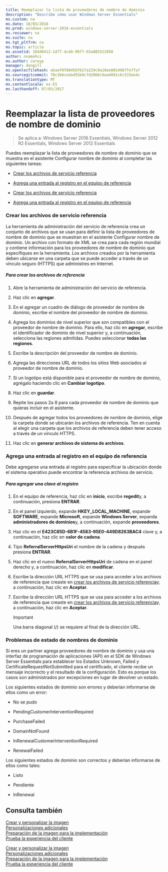 ```yaml
---
title: Reemplazar la lista de proveedores de nombre de dominio
description: "Describe cómo usar Windows Server Essentials"
ms.custom: na
ms.date: 10/03/2016
ms.prod: windows-server-2016-essentials
ms.reviewer: na
ms.suite: na
ms.tgt_pltfrm: na
ms.topic: article
ms.assetid: 104d0412-2d77-4cd4-99f7-65a885522850
author: nnamuhcs
ms.author: coreyp
manager: dongill
ms.openlocfilehash: ebaef0f88456f61fa229c9a18ee8014987fe7fa7
ms.sourcegitcommit: 70c1b6cedad55b9c7d2068c9aa4891c6c533ee4c
ms.translationtype: MT
ms.contentlocale: es-ES
ms.lasthandoff: 07/03/2017
---
```

# <a name="replace-the-list-of-domain-name-providers"></a>Reemplazar la lista de proveedores de nombre de dominio

>Se aplica a: Windows Server 2016 Essentials, Windows Server 2012 R2 Essentials, Windows Server 2012 Essentials

Puedes reemplazar la lista de proveedores de nombre de dominio que se muestra en el asistente Configurar nombre de dominio al completar las siguientes tareas:  
  

-   [Crear los archivos de servicio referencia](Replace-the-List-of-Domain-Name-Providers.md#BKMK_ReferralFiles)  
  
-   [Agrega una entrada al registro en el equipo de referencia](Replace-the-List-of-Domain-Name-Providers.md#BKMK_AddRegistry)  

-   [Crear los archivos de servicio referencia](../install/Replace-the-List-of-Domain-Name-Providers.md#BKMK_ReferralFiles)  
  
-   [Agrega una entrada al registro en el equipo de referencia](../install/Replace-the-List-of-Domain-Name-Providers.md#BKMK_AddRegistry)  

  
###  <a name="BKMK_ReferralFiles"></a>Crear los archivos de servicio referencia  
 La herramienta de administración del servicio de referencia crea un conjunto de archivos que se usan para definir la lista de proveedores de nombre de dominio que se muestran en el asistente Configurar nombre de dominio. Un archivo con formato de XML se crea para cada región mundial y contiene información para los proveedores de nombre de dominio que especifiques en la herramienta. Los archivos creados por la herramienta deben ubicarse en una carpeta que se puede acceder a través de un vínculo seguro (HTTPS) que administres en Internet.  
  
##### <a name="to-create-the-referral-files"></a>Para crear los archivos de referencia  
  
1.  Abre la herramienta de administración del servicio de referencia.  
  
2.  Haz clic en **agregar**.  
  
3.  En el agregar un cuadro de diálogo de proveedor de nombre de dominio, escribe el nombre del proveedor de nombre de dominio.  
  
4.  Agrega los dominios de nivel superior que son compatibles con el proveedor de nombre de dominio. Para ello, haz clic en **agregar**, escribe el identificador de dominio de nivel superior y, a continuación, selecciona las regiones admitidas. Puedes seleccionar **todas las regiones**.  
  
5.  Escribe la descripción del proveedor de nombre de dominio.  
  
6.  Agrega las direcciones URL de todos los sitios Web asociados al proveedor de nombre de dominio.  
  
7.  Si un logotipo está disponible para el proveedor de nombre de dominio, agrégalo haciendo clic en **Cambiar logotipo**.  
  
8.  Haz clic en **guardar**.  
  
9. Repite los pasos 2a 8 para cada proveedor de nombre de dominio que quieras incluir en el asistente.  
  
10. Después de agregar todos los proveedores de nombre de dominio, elige la carpeta donde se ubicarán los archivos de referencia. Ten en cuenta al elegir una carpeta que los archivos de referencia deben tener acceso a través de un vínculo HTTPS.  
  
11. Haz clic en **generar archivos de sistema de archivos**.  
  
###  <a name="BKMK_AddRegistry"></a>Agrega una entrada al registro en el equipo de referencia  
 Debe agregarse una entrada al registro para especificar la ubicación donde el sistema operativo puede encontrar la referencia archivos de servicio.  
  
##### <a name="to-add-a-key-to-the-registry"></a>Para agregar una clave al registro  
  
1.  En el equipo de referencia, haz clic en **inicio**, escribe **regedit**y, a continuación, presiona **ENTRAR**.  
  
2.  En el panel izquierdo, expande **HKEY_LOCAL_MACHINE**, expande **SOFTWARE**, expande **Microsoft**, expande **Windows Server**, expanda **administradores de dominios**y, a continuación, expande **proveedores**.  
  
3.  Haz clic en el **E423C85D-6B1F-4583-95E0-449D8263BAC4** clave y, a continuación, haz clic en **valor de cadena**.  
  
4.  Tipo **ReferralServerHttpsUri** el nombre de la cadena y después presiona **ENTRAR**.  
  
5.  Haz clic en el nuevo **ReferralServerHttpsUri** de cadena en el panel derecho y, a continuación, haz clic en **modificar**.  
  

6.  Escribe la dirección URL HTTPS que se usa para acceder a los archivos de referencia que creaste en [crear los archivos de servicio referencia](Replace-the-List-of-Domain-Name-Providers.md#BKMK_ReferralFiles)y, a continuación, haz clic en **Aceptar**.  

6.  Escribe la dirección URL HTTPS que se usa para acceder a los archivos de referencia que creaste en [crear los archivos de servicio referencia](../install/Replace-the-List-of-Domain-Name-Providers.md#BKMK_ReferralFiles)y, a continuación, haz clic en **Aceptar**.  

  
    > [!IMPORTANT]
    >  Una barra diagonal (/) se requiere al final de la dirección URL.  
  
###  <a name="BKMK_ReplaceDomainNameProviders"></a>Problemas de estado de nombres de dominio  
 Si eres un partner agrega proveedores de nombre de dominio y usa una interfaz de programación de aplicaciones (API) en el SDK de Windows Server Essentials para establecer los Estados Unknown, Failed y CertificateRequestNotSubmitted para el certificado, el cliente recibe un mensaje incorrecto y el resultado de la configuración. Esto es porque los casos son administrados por excepciones en lugar de devolver un estado.  
  
 Los siguientes estados de dominio son errores y deberían informarse de ellos como un error:  
  
-   No se pudo  
  
-   PendingCustomerInterventionRequired  
  
-   PurchaseFailed  
  
-   DomainNotFound  
  
-   InRenewalCustomerInterventionRequired  
  
-   RenewalFailed  
  
 Los siguientes estados de dominio son correctos y deberían informarse de ellos como tales:  
  
-   Listo  
  
-   Pendiente  
  
-   InRenewal  
  
## <a name="see-also"></a>Consulta también  

 [Crear y personalizar la imagen](Creating-and-Customizing-the-Image.md)   
 [Personalizaciones adicionales](Additional-Customizations.md)   
 [Preparación de la imagen para la implementación](Preparing-the-Image-for-Deployment.md)   
 [Prueba la experiencia del cliente](Testing-the-Customer-Experience.md)

 [Crear y personalizar la imagen](../install/Creating-and-Customizing-the-Image.md)   
 [Personalizaciones adicionales](../install/Additional-Customizations.md)   
 [Preparación de la imagen para la implementación](../install/Preparing-the-Image-for-Deployment.md)   
 [Prueba la experiencia del cliente](../install/Testing-the-Customer-Experience.md)

